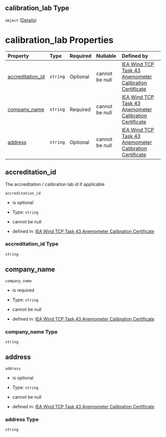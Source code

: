 ## calibration_lab Type

`object` ([Details](iea43\_anemometer_calibration-properties-calibration_lab.md))

# calibration_lab Properties

| Property                              | Type     | Required | Nullable       | Defined by                                                                                                                                                                                                                                                                                                                                                                             |
| :------------------------------------ | :------- | :------- | :------------- | :------------------------------------------------------------------------------------------------------------------------------------------------------------------------------------------------------------------------------------------------------------------------------------------------------------------------------------------------------------------------------------- |
| [accreditation_id](#accreditation_id) | `string` | Optional | cannot be null | [IEA Wind TCP Task 43 Anemometer Calibration Certificate](iea43_anemometer_calibration-properties-calibration_lab-properties-accreditation_id.md "https://raw.githubusercontent.com/IEA-Task-43/digital_wra_data_standard/calibration_schema/digital_calibration_certificate/schema/iea43_anemometer_calibration.schema.json#/properties/calibration_lab/properties/accreditation_id") |
| [company_name](#company_name)         | `string` | Required | cannot be null | [IEA Wind TCP Task 43 Anemometer Calibration Certificate](iea43_anemometer_calibration-properties-calibration_lab-properties-company_name.md "https://raw.githubusercontent.com/IEA-Task-43/digital_wra_data_standard/calibration_schema/digital_calibration_certificate/schema/iea43_anemometer_calibration.schema.json#/properties/calibration_lab/properties/company_name")         |
| [address](#address)                   | `string` | Optional | cannot be null | [IEA Wind TCP Task 43 Anemometer Calibration Certificate](iea43_anemometer_calibration-properties-calibration_lab-properties-address.md "https://raw.githubusercontent.com/IEA-Task-43/digital_wra_data_standard/calibration_schema/digital_calibration_certificate/schema/iea43_anemometer_calibration.schema.json#/properties/calibration_lab/properties/address")                   |

## accreditation_id

The accreditation / calibration lab id if applicable

`accreditation_id`

*   is optional

*   Type: `string`

*   cannot be null

*   defined in: [IEA Wind TCP Task 43 Anemometer Calibration Certificate](iea43\_anemometer_calibration-properties-calibration_lab-properties-accreditation_id.md "https://raw.githubusercontent.com/IEA-Task-43/digital_wra_data_standard/calibration_schema/digital_calibration_certificate/schema/iea43\_anemometer_calibration.schema.json#/properties/calibration_lab/properties/accreditation_id")

### accreditation_id Type

`string`

## company_name



`company_name`

*   is required

*   Type: `string`

*   cannot be null

*   defined in: [IEA Wind TCP Task 43 Anemometer Calibration Certificate](iea43\_anemometer_calibration-properties-calibration_lab-properties-company_name.md "https://raw.githubusercontent.com/IEA-Task-43/digital_wra_data_standard/calibration_schema/digital_calibration_certificate/schema/iea43\_anemometer_calibration.schema.json#/properties/calibration_lab/properties/company_name")

### company_name Type

`string`

## address



`address`

*   is optional

*   Type: `string`

*   cannot be null

*   defined in: [IEA Wind TCP Task 43 Anemometer Calibration Certificate](iea43\_anemometer_calibration-properties-calibration_lab-properties-address.md "https://raw.githubusercontent.com/IEA-Task-43/digital_wra_data_standard/calibration_schema/digital_calibration_certificate/schema/iea43\_anemometer_calibration.schema.json#/properties/calibration_lab/properties/address")

### address Type

`string`
